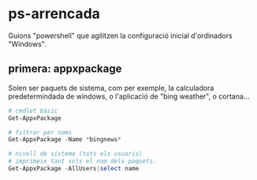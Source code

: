 # ps-arrencada

Guions "powershell" que agilitzen la configuració inicial d'ordinadors "Windows".

## primera: appxpackage

Solen ser paquets de sistema, com per exemple, la calculadora predetermindada de windows, o l'aplicació de "bing weather",
o cortana...

```powershell
# cmdlet bàsic
Get-AppxPackage  

# filtrar per noms
Get-AppxPackage -Name *bingnews*  

# nivell de sistema (tots els usuaris)
# imprimeix tant sols el nom dels paquets. 
Get-AppxPackage -AllUsers|select name
```
